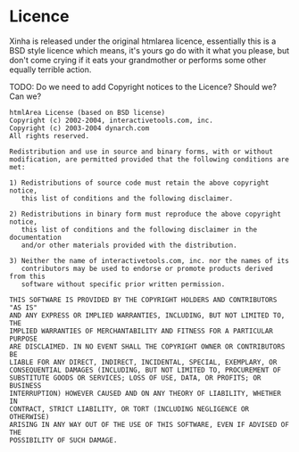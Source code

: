 # Licence

Xinha is released under the original htmlarea licence, essentially this is a BSD style licence which means, it's yours go do with it what you please, but don't come crying if it eats your grandmother or performs some other equally terrible action.

TODO: Do we need to add Copyright notices to the Licence? Should we? Can we?

```
htmlArea License (based on BSD license)
Copyright (c) 2002-2004, interactivetools.com, inc.
Copyright (c) 2003-2004 dynarch.com
All rights reserved.

Redistribution and use in source and binary forms, with or without
modification, are permitted provided that the following conditions are met:

1) Redistributions of source code must retain the above copyright notice,
   this list of conditions and the following disclaimer.

2) Redistributions in binary form must reproduce the above copyright notice,
   this list of conditions and the following disclaimer in the documentation
   and/or other materials provided with the distribution.

3) Neither the name of interactivetools.com, inc. nor the names of its
   contributors may be used to endorse or promote products derived from this
   software without specific prior written permission.

THIS SOFTWARE IS PROVIDED BY THE COPYRIGHT HOLDERS AND CONTRIBUTORS "AS IS"
AND ANY EXPRESS OR IMPLIED WARRANTIES, INCLUDING, BUT NOT LIMITED TO, THE
IMPLIED WARRANTIES OF MERCHANTABILITY AND FITNESS FOR A PARTICULAR PURPOSE
ARE DISCLAIMED. IN NO EVENT SHALL THE COPYRIGHT OWNER OR CONTRIBUTORS BE
LIABLE FOR ANY DIRECT, INDIRECT, INCIDENTAL, SPECIAL, EXEMPLARY, OR
CONSEQUENTIAL DAMAGES (INCLUDING, BUT NOT LIMITED TO, PROCUREMENT OF
SUBSTITUTE GOODS OR SERVICES; LOSS OF USE, DATA, OR PROFITS; OR BUSINESS
INTERRUPTION) HOWEVER CAUSED AND ON ANY THEORY OF LIABILITY, WHETHER IN
CONTRACT, STRICT LIABILITY, OR TORT (INCLUDING NEGLIGENCE OR OTHERWISE)
ARISING IN ANY WAY OUT OF THE USE OF THIS SOFTWARE, EVEN IF ADVISED OF THE
POSSIBILITY OF SUCH DAMAGE.
```
